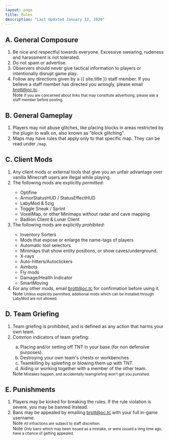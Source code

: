 ```yaml
---
layout: page
title: Rules
description: "Last Updated January 12, 2020"
---
```


<div class="container">
    <div class='pb-2 mt-4 mb-2 border-bottom'>
        <h2 class="page-heading">A. General Composure</h2>
    </div>
    <div class='row'>
        <div class='col-md-12'>
            <ol>
                <li>Be nice and respectful towards everyone. Excessive swearing, rudeness and harassment is not tolerated.</li>
                <li>Do not spam or advertise.</li>
                <li>Observers should never give tactical information to players or intentionally disrupt game play.</li>
                <li>Follow any directions given by a {{ site.title }} staff member. If you believe a staff member has directed
                    you wrongly, please email <a href="mailto:brott@oc.tc">brott@oc.tc</a>.</li>
                <span class='badge badge-warning'>Note</span>
                <small>If you are concerned about links that may constitute advertising, please ask a staff member
                    before posting.</small>
            </ol>
        </div>
    </div>
    <div class='pb-2 mt-4 mb-2 border-bottom'>
        <h2 class="page-heading">B. General Gameplay</h2>
    </div>
    <div class='row'>
        <div class='col-md-12'>
            <ol>
                <li>Players may not abuse glitches, like placing blocks in areas restricted
                    by the plugin to walk on, also known as "block glitching".</li>
                <li>Maps may have rules that apply only to that specific map. They can be read under <code>/map</code>.</li>
            </ol>
        </div>
    </div>
    <div class='pb-2 mt-4 mb-2 border-bottom'>
        <h2 class="page-heading">C. Client Mods</h2>
    </div>
    <div class='row'>
        <div class='col-md-12'>
            <ol>
                <li>Any client mods or external tools that give you an unfair advantage over vanilla Minecraft users are illegal while playing.</li>
                <li>The following mods are explicitly <i>permitted</i>:</li>
                <ul class='list-unstyled'>
                    <li>
                        <i class='fa fa-check'></i>
                        Optifine
                    </li>
                    <li>
                        <i class='fa fa-check'></i>
                        ArmorStatusHUD / StatusEffectHUD
                    </li>
                    <li>
                        <i class='fa fa-check'></i>
                        LabyMod & 5zig
                    </li>
                    <li>
                        <i class='fa fa-check'></i>
                        Toggle Sneak / Sprint
                    </li>
                    <li>
                        <i class='fa fa-check'></i>
                        VoxelMap, or other Minimaps without radar and cave mapping
                    </li>
                    <li>
                        <i class='fa fa-check'></i>
                        Badlion Client & Lunar Client
                    </li>
                </ul>
                <li>The following mods are explicitly <i>prohibited</i>:</li>
                <ul class='list-unstyled'>
                    <li>
                        <i class='fa fa-times'></i>
                        Inventory Sorters
                    </li>
                    <li>
                        <i class='fa fa-times'></i>
                        Mods that expose or enlarge the name-tags of players
                    </li>
                    <li>
                        <i class='fa fa-times'></i>
                        Automatic tool selectors
                    </li>
                    <li>
                        <i class='fa fa-times'></i>
                        Minimaps that show entity positions, or show caves/underground.
                    </li>
                    <li>
                        <i class='fa fa-times'></i>
                        X-rays
                    </li>
                    <li>
                        <i class='fa fa-times'></i>
                        Auto-hitters/Autoclickers
                    </li>
                    <li>
                        <i class='fa fa-times'></i>
                        Aimbots
                    </li>
                    <li>
                        <i class='fa fa-times'></i>
                        Fly mods
                    </li>
                    <li>
                        <i class='fa fa-times'></i>
                        Damage/Health Indicator
                    </li>
                    <li>
                        <i class='fa fa-times'></i>
                        SmartMoving
                    </li>
                </ul>
                <li>For any other mods, email <a href="mailto:brott@oc.tc">brott@oc.tc</a> for confirmation before using it.</li>
                <span class='badge badge-warning'>Note</span>
                <small>Unless explicitly permitted, additional mods which can be installed through LabyMod are not
                    allowed.</small>
            </ol>
        </div>
    </div>
    <div class='pb-2 mt-4 mb-2 border-bottom'>
        <h2 class="page-heading">D. Team Griefing</h2>
    </div>
    <div class='row'>
        <div class='col-md-12'>
            <ol>
                <li>Team griefing is prohibited, and is defined as any action that harms your own team.</li>
                <li>Common indicators of team griefing:</li>
                <ol type='a'>
                    <li>Placing and/or setting off TNT in your base (for non defensive purposes).</li>
                    <li>Destroying your own team's chests or workbenches</li>
                    <li>Teamkilling by spleefing or blowing them up with TNT.</li>
                    <li>Aiding or working together with a member of the other team.</li>
                </ol>
                <span class='badge badge-warning'>Note</span>
                <small>Mistakes happen, and accidentally teamgriefing won't get you punished.</small>
            </ol>
        </div>
    </div>
    <div class='pb-2 mt-4 mb-2 border-bottom'>
        <h2 class="page-heading">E. Punishments</h2>
    </div>
    <div class='row'>
        <div class='col-md-12'>
            <ol>
                <li>Players may be kicked for breaking the rules. If the rule violation is severe, you may be banned instead.</li>
                <li>Bans may be appealed by emailing <a href="mailto:brott@oc.tc">brott@oc.tc</a> with your full in-game username.</li>
                <span class='badge badge-warning'>Note</span>
                <small>All infractions are subject to staff discretion.</small>
                <br>
                <span class='badge badge-warning'>Note</span>
                <small>Only bans which may been issued as a mistake, or were issued a long time ago, have a chance of getting appealed.</small>
            </ol>
        </div>
    </div>
</div>

